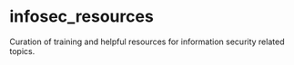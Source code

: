 # infosec_resources
Curation of training and helpful resources for information security related topics.
